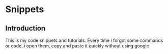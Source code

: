 # Snippets

## Introduction

This is my code snippets and tutorials. Every time i forgot some commands or code, i open them, copy and paste it quickly without using google
